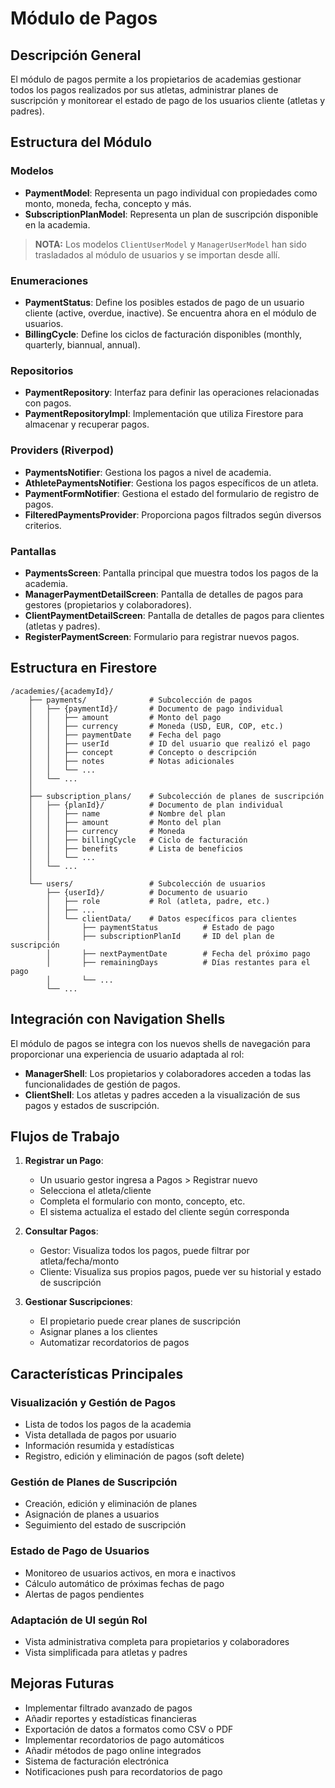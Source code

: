 # Módulo de Pagos

## Descripción General
El módulo de pagos permite a los propietarios de academias gestionar todos los pagos realizados por sus atletas, administrar planes de suscripción y monitorear el estado de pago de los usuarios cliente (atletas y padres).

## Estructura del Módulo

### Modelos
- **PaymentModel**: Representa un pago individual con propiedades como monto, moneda, fecha, concepto y más.
- **SubscriptionPlanModel**: Representa un plan de suscripción disponible en la academia.

> **NOTA:** Los modelos `ClientUserModel` y `ManagerUserModel` han sido trasladados al módulo de usuarios y se importan desde allí.

### Enumeraciones
- **PaymentStatus**: Define los posibles estados de pago de un usuario cliente (active, overdue, inactive). Se encuentra ahora en el módulo de usuarios.
- **BillingCycle**: Define los ciclos de facturación disponibles (monthly, quarterly, biannual, annual).

### Repositorios
- **PaymentRepository**: Interfaz para definir las operaciones relacionadas con pagos.
- **PaymentRepositoryImpl**: Implementación que utiliza Firestore para almacenar y recuperar pagos.

### Providers (Riverpod)
- **PaymentsNotifier**: Gestiona los pagos a nivel de academia.
- **AthletePaymentsNotifier**: Gestiona los pagos específicos de un atleta.
- **PaymentFormNotifier**: Gestiona el estado del formulario de registro de pagos.
- **FilteredPaymentsProvider**: Proporciona pagos filtrados según diversos criterios.

### Pantallas
- **PaymentsScreen**: Pantalla principal que muestra todos los pagos de la academia.
- **ManagerPaymentDetailScreen**: Pantalla de detalles de pagos para gestores (propietarios y colaboradores).
- **ClientPaymentDetailScreen**: Pantalla de detalles de pagos para clientes (atletas y padres).
- **RegisterPaymentScreen**: Formulario para registrar nuevos pagos.

## Estructura en Firestore

```
/academies/{academyId}/
    ├── payments/              # Subcolección de pagos
    │   ├── {paymentId}/       # Documento de pago individual
    │   │   ├── amount         # Monto del pago
    │   │   ├── currency       # Moneda (USD, EUR, COP, etc.)
    │   │   ├── paymentDate    # Fecha del pago
    │   │   ├── userId         # ID del usuario que realizó el pago
    │   │   ├── concept        # Concepto o descripción
    │   │   ├── notes          # Notas adicionales
    │   │   └── ...
    │   └── ...
    │
    ├── subscription_plans/    # Subcolección de planes de suscripción
    │   ├── {planId}/          # Documento de plan individual
    │   │   ├── name           # Nombre del plan
    │   │   ├── amount         # Monto del plan
    │   │   ├── currency       # Moneda
    │   │   ├── billingCycle   # Ciclo de facturación
    │   │   ├── benefits       # Lista de beneficios
    │   │   └── ...
    │   └── ...
    │
    └── users/                 # Subcolección de usuarios
        ├── {userId}/          # Documento de usuario
        │   ├── role           # Rol (atleta, padre, etc.)
        │   ├── ...
        │   └── clientData/    # Datos específicos para clientes
        │       ├── paymentStatus          # Estado de pago
        │       ├── subscriptionPlanId     # ID del plan de suscripción
        │       ├── nextPaymentDate        # Fecha del próximo pago
        │       ├── remainingDays          # Días restantes para el pago
        │       └── ...
        └── ...
```

## Integración con Navigation Shells

El módulo de pagos se integra con los nuevos shells de navegación para proporcionar una experiencia de usuario adaptada al rol:

- **ManagerShell**: Los propietarios y colaboradores acceden a todas las funcionalidades de gestión de pagos.
- **ClientShell**: Los atletas y padres acceden a la visualización de sus pagos y estados de suscripción.

## Flujos de Trabajo

1. **Registrar un Pago**:
   - Un usuario gestor ingresa a Pagos > Registrar nuevo
   - Selecciona el atleta/cliente
   - Completa el formulario con monto, concepto, etc.
   - El sistema actualiza el estado del cliente según corresponda

2. **Consultar Pagos**:
   - Gestor: Visualiza todos los pagos, puede filtrar por atleta/fecha/monto
   - Cliente: Visualiza sus propios pagos, puede ver su historial y estado de suscripción

3. **Gestionar Suscripciones**:
   - El propietario puede crear planes de suscripción
   - Asignar planes a los clientes
   - Automatizar recordatorios de pagos

## Características Principales

### Visualización y Gestión de Pagos
- Lista de todos los pagos de la academia
- Vista detallada de pagos por usuario
- Información resumida y estadísticas
- Registro, edición y eliminación de pagos (soft delete)

### Gestión de Planes de Suscripción
- Creación, edición y eliminación de planes
- Asignación de planes a usuarios
- Seguimiento del estado de suscripción

### Estado de Pago de Usuarios
- Monitoreo de usuarios activos, en mora e inactivos
- Cálculo automático de próximas fechas de pago
- Alertas de pagos pendientes

### Adaptación de UI según Rol
- Vista administrativa completa para propietarios y colaboradores
- Vista simplificada para atletas y padres

## Mejoras Futuras

- Implementar filtrado avanzado de pagos
- Añadir reportes y estadísticas financieras
- Exportación de datos a formatos como CSV o PDF
- Implementar recordatorios de pago automáticos
- Añadir métodos de pago online integrados
- Sistema de facturación electrónica
- Notificaciones push para recordatorios de pago 